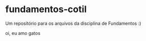 # fundamentos-cotil
Um repositório para os arquivos da disciplina de Fundamentos :)

oi, eu amo gatos